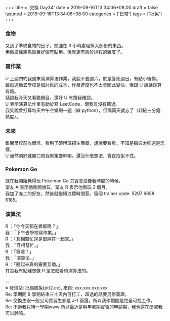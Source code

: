 +++
title = '交換 Day34'
date = 2019-09-16T13:34:06+08:00
draft = false
lastmod = 2019-09-16T13:34:06+08:00
categories = ['日常']
tags = ['批兔']
+++
### 食物
又到了準備食物的日子，勉強在 3 小時處理掉大部份的東西。<br>
用微波爐熱馬鈴薯好像有點用。但就更有感於排程的難度了。<br>
### 寫作業
U 上週四約我週末寫演算法作業，我說不要週六，於是答應週日，有點小後悔。<br>
雖然通勤去學校是個討厭的成本，作業進度也不太會因此變快，但跟 U 說話還算有趣。<br>
話說我今天又看錯題目，還好 U 有跟我確認。<br>
U 表示演算法作業有助於寫 LeetCode，問我有沒有聽過。<br>
我笑說曾打算每天中午空堂刷一題（練 python），但隔兩天就忘了（超級三分鐘熱度）。
### 未來
離開學校前收個信，看到了碩博班招生簡章，想說要看看。不知是腦波太強還是怎樣，<br>
U 居然剛好就開口問我畢業要幹嘛。還沒什麼想法，實在招架不住。<br>
### Pokemon Go
就在我開始覺得玩 Pokemon Go 其實會浪費我時間的時候，<br>
室友 A 表示他剛開始玩，室友 R 表示他剛玩 3 個月。<br>
我加了唯二的好友，然後就繼續浪費時間惹。留個 trainer code: 5207 6658 6185。
### 演算法
R ：「你今天都在煮飯嗎？」<br>
我：「下午去學校寫作業。」<br>
R ：「互相幫忙還是單純在一起寫。」<br>
我：「互相幫忙。」<br>
R ：「寫啥？」<br>
我：「演算法。」<br>
R ：「聽起來真的需要互助。」<br>
其實我有點難想像 R 是怎麼看待演算法的。<br>
<br>
--<br>
※ 發信站: 批踢踢兔(ptt2.cc), 來自: xxx.xxx.xxx.xxx<br>
Re: 學期間 & 學期結束三十天內可打工，超過的話要另辦簽證。<br>
Re: 交換生跟一般公司實習生都是 J-1 簽證，所以我學期間是完全可找工作。<br>
Re: 不過我只待一學期www 所以最近是明年暑期實習的申請期，我也還在研究我可以幹嘛。<br>
